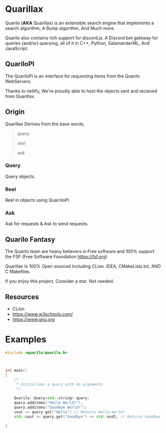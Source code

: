 # Quarillax

Quarilo (**AKA** Quarillax) is an extensible search engine that implements a search algorithm, A Bump algorithm, And
Much more.

Quarilo also contains rich support for discord.js, A Discord bot gateway for queries (and/or) querying, all of it in
C++, Python, SalamanderML, And JavaScript.

## QuariloPI

The QuariloPI is an interface for requesting items from the Quarilo WebServers.

Thanks to netlify, We're proudly able to host the objects sent and recieved from Quarillax.

## Origin

Quarillax Derives from the base words,
> *query*
>
> *reel*
>
> *ask*

### Query

Query objects.

### Reel

Reel in objects using QuarriloPI

### Ask

Ask for requests & Ask to send requests.

## Quarilo Fantasy

The Quarilo team are heavy believers in Free software and 100% support the FSF (Free Software
Foundation https://fsf.org)

Quarillax Is 100% Open sourced Including CLion .IDEA, CMakeLists.txt, AND C Makefiles.

If you enjoy this project, Consider a star. Not needed.

## Resources

- CLion
- https://www.w3schools.com/
- https://www.gnu.org

# Examples

```c++
#include <quarilo/quarilo.h>



int main() 
{
	/*
	 * Initializes a query with no arguments
	 */
	
	Quarilo::Query<std::string> query;
	query.additems("Hello World!");
	query.additems("Goodbye World!");
	cout << query.get("Hello") // Returns Hello World!
	std::cout << query.get("Goodbye") << std::endl; // Returns Goodbye World!
	
}
```